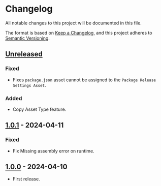 # Changelog

All notable changes to this project will be documented in this file.

The format is based on [Keep a Changelog](https://keepachangelog.com/en/1.1.0/),
and this project adheres to [Semantic Versioning](https://semver.org/spec/v2.0.0.html).

## [Unreleased]

### Fixed

- Fixes `package.json` asset cannot be assigned to the `Package Release Settings Asset`.

### Added

- Copy Asset Type feature.

## [1.0.1] - 2024-04-11

### Fixed

- Fix Missing assembly error on runtime.

## [1.0.0] - 2024-04-10

- First release.

[unreleased]: https://github.com//hisacat/Unity-PackageDevelopmentTools/compare/v1.0.1...HEAD
[1.0.1]: https://github.com//hisacat/Unity-PackageDevelopmentTools/compare/v1.0.0...v1.0.1
[1.0.0]: https://github.com//hisacat/Unity-PackageDevelopmentTools/releases/tag/v1.0.0
